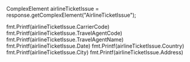 ComplexElement airlineTicketIssue = response.getComplexElement("AirlineTicketIssue");

fmt.Printf(airlineTicketIssue.CarrierCode)
fmt.Printf(airlineTicketIssue.TravelAgentCode)
fmt.Printf(airlineTicketIssue.TravelAgentName)
fmt.Printf(airlineTicketIssue.Date)
fmt.Printf(airlineTicketIssue.Country)
fmt.Printf(airlineTicketIssue.City)
fmt.Printf(airlineTicketIssue.Address)
